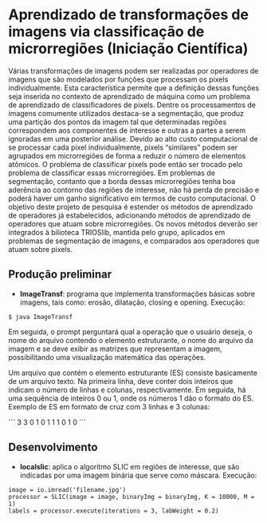 # Aprendizado de transformações de imagens via classificação de microrregiões (Iniciação Científica)
<p> Várias transformações de imagens podem ser realizadas por operadores de imagens que são modelados por funções que processam os pixels individualmente. Esta caracterı́stica permite que a definição dessas funções seja inserida no contexto de aprendizado de máquina como um problema de aprendizado de classificadores de pixels. Dentre os processamentos de imagens comumente utilizados destaca-se a segmentação, que produz uma partição dos pontos da imagem tal que determinadas regiões correspondem aos componentes de interesse e outras a partes a serem ignoradas em uma posterior análise. Devido ao alto custo computacional de se processar cada pixel individualmente, pixels “similares” podem ser agrupados em microrregiões de forma a reduzir o número de elementos atômicos. O problema de classificar pixels pode então ser trocado pelo problema de classificar essas microrregiões. Em problemas de segmentação, contanto que a borda dessas microrregiões tenha boa aderência ao contorno das regiões de interesse, não há perda de precisão e poderá haver um ganho significativo em termos de custo computacional. O objetivo deste projeto de pesquisa é estender os métodos de aprendizado de operadores já estabelecidos, adicionando métodos de aprendizado de operadores que atuam sobre microrregiões. Os novos métodos deverão ser integrados à bilioteca TRIOSlib, mantida pelo grupo, aplicados em problemas de segmentação de imagens, e comparados aos operadores que atuam sobre pixels. </p>

## Produção preliminar 

* **ImageTransf**: programa que implementa transformações básicas sobre imagens, tais como: erosão, dilatação, closing e opening. Execução:

```$ make 
$ java ImageTransf
```
   <p>Em seguida, o prompt perguntará qual a operação que o usuário deseja, o nome do arquivo contendo o elemento estruturante, o nome do arquivo da imagem e se deve exibir as matrizes que representam a imagem, possibilitando uma visualização matemática das operações. </p>
  <p> Um arquivo que contém o elemento estruturante (ES) consiste basicamente de um arquivo texto. Na primeira linha, deve conter dois inteiros que indicam o número de linhas e colunas, respectivamente. Em seguida, há uma sequência de inteiros 0 ou 1, onde os números 1 dão o formato do ES. Exemplo de ES em formato de cruz com 3 linhas e 3 colunas: </p>
```
3 3
0 1 0
1 1 1
0 1 0
```
  

## Desenvolvimento

 * **localslic**: aplica o algoritmo SLIC em regiões de interesse, que são indicadas por uma imagem binária que serve como máscara. Execução: 

```
image = io.imread('filename.jpg')
processor = SLIC(image = image, binaryImg = binaryImg, K = 10000, M = 1)
labels = processor.execute(iterations = 3, labWeight = 0.2)
``` 

 
